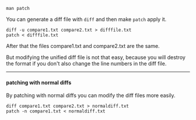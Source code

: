 ```
man patch
```

You can generate a diff file with `diff` and then make `patch` apply it.

```
diff -u compare1.txt compare2.txt > difffile.txt
patch < difffile.txt
```

After that the files compare1.txt and compare2.txt are the same.


But modifying the unified diff file is not that easy, because you will destroy the format if you don't also change the line numbers in the diff file.

***

#### patching with normal diffs

By patching with normal diffs you can modify the diff files more easily.
```
diff compare1.txt compare2.txt > normaldiff.txt
patch -n compare1.txt < normaldiff.txt
```
